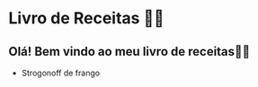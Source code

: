 # Livro de Receitas :man_cook:

## Olá! Bem vindo ao meu livro de receitas:blonde_woman:

- Strogonoff de frango

